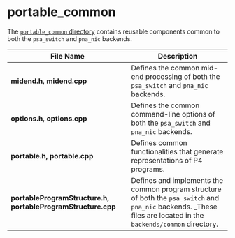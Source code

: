 <!-- 
Documentation Inclusion:
This README is integrated as a subsection of the "Behavioral Model Backend" page in the P4 compiler documentation.

Refer to the specific section here: [portable_common - Subsection](https://p4lang.github.io/p4c/behavioral_model_backend.html#portable_common)
-->
# portable_common

The [`portable_common` directory](https://github.com/p4lang/p4c/tree/main/backends/bmv2/portable_common) contains reusable components common to both the `psa_switch` and `pna_nic` backends.

|      **File Name**          |      **Description**     |
|-----------------------------|--------------------------|
| **midend.h, midend.cpp**    | Defines the common mid-end processing of both the `psa_switch` and `pna_nic` backends.    |
| **options.h, options.cpp**  | Defines the common command-line options of both the `psa_switch` and `pna_nic` backends.   |
| **portable.h, portable.cpp**| Defines common functionalities that generate representations of P4 programs.   |
| **portableProgramStructure.h, portableProgramStructure.cpp** | Defines and implements the common program structure of both the `psa_switch` and `pna_nic` backends. _These files are located in the `backends/common` directory. |
